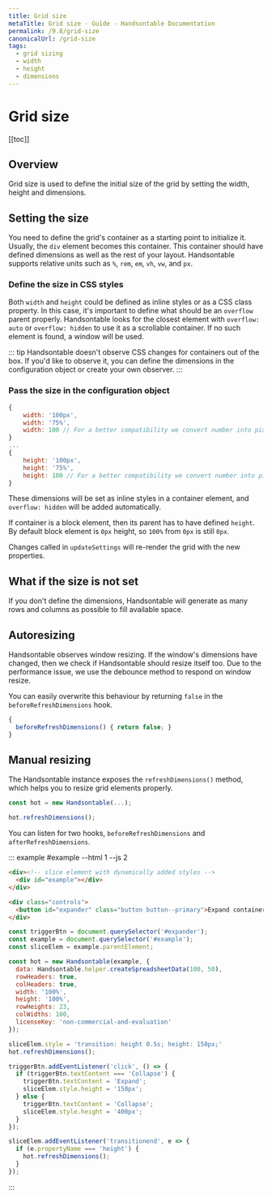 ```yaml
---
title: Grid size
metaTitle: Grid size - Guide - Handsontable Documentation
permalink: /9.8/grid-size
canonicalUrl: /grid-size
tags:
  - grid sizing
  - width
  - height
  - dimensions
---
```


# Grid size

[[toc]]

## Overview

Grid size is used to define the initial size of the grid by setting the width, height and dimensions.

## Setting the size

You need to define the grid's container as a starting point to initialize it. Usually, the `div` element becomes this container. This container should have defined dimensions as well as the rest of your layout. Handsontable supports relative units such as `%`, `rem`, `em`, `vh`, `vw`, and `px`.

### Define the size in CSS styles

Both `width` and `height` could be defined as inline styles or as a CSS class property. In this case, it's important to define what should be an `overflow` parent properly. Handsontable looks for the closest element with `overflow: auto` or `overflow: hidden` to use it as a scrollable container. If no such element is found, a window will be used.

::: tip
Handsontable doesn't observe CSS changes for containers out of the box.
If you'd like to observe it, you can define the dimensions in the configuration object or create your own observer.
:::

### Pass the size in the configuration object

```js
{
    width: '100px',
    width: '75%',
    width: 100 // For a better compatibility we convert number into pixels
}
...
{
    height: '100px',
    height: '75%',
    height: 100 // For a better compatibility we convert number into pixels
}
```

These dimensions will be set as inline styles in a container element, and `overflow: hidden` will be added automatically.

If container is a block element, then its parent has to have defined `height`. By default block element is `0px` height, so `100%` from `0px` is still `0px`.

Changes called in `updateSettings` will re-render the grid with the new properties.

## What if the size is not set

If you don't define the dimensions, Handsontable will generate as many rows and columns as possible to fill available space.

## Autoresizing

Handsontable observes window resizing. If the window's dimensions have changed, then we check if Handsontable should resize itself too. Due to the performance issue, we use the debounce method to respond on window resize.

You can easily overwrite this behaviour by returning `false` in the `beforeRefreshDimensions` hook.

```js
{
  beforeRefreshDimensions() { return false; }
}
```

## Manual resizing

The Handsontable instance exposes the `refreshDimensions()` method, which helps you to resize grid elements properly.

```js
const hot = new Handsontable(...);

hot.refreshDimensions();
```

You can listen for two hooks, `beforeRefreshDimensions` and `afterRefreshDimensions`.

::: example #example --html 1 --js 2
```html
<div><!-- slice element with dynamically added styles -->
  <div id="example"></div>
</div>

<div class="controls">
  <button id="expander" class="button button--primary">Expand container</button>
</div>
```
```js
const triggerBtn = document.querySelector('#expander');
const example = document.querySelector('#example');
const sliceElem = example.parentElement;

const hot = new Handsontable(example, {
  data: Handsontable.helper.createSpreadsheetData(100, 50),
  rowHeaders: true,
  colHeaders: true,
  width: '100%',
  height: '100%',
  rowHeights: 23,
  colWidths: 100,
  licenseKey: 'non-commercial-and-evaluation'
});

sliceElem.style = 'transition: height 0.5s; height: 150px;'
hot.refreshDimensions();

triggerBtn.addEventListener('click', () => {
  if (triggerBtn.textContent === 'Collapse') {
    triggerBtn.textContent = 'Expand';
    sliceElem.style.height = '150px';
  } else {
    triggerBtn.textContent = 'Collapse';
    sliceElem.style.height = '400px';
  }
});

sliceElem.addEventListener('transitionend', e => {
  if (e.propertyName === 'height') {
    hot.refreshDimensions();
  }
});
```
:::
